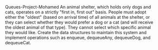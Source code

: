 Queues-Project-Mohamed
An animal shelter, which holds only dogs and cats, operates on a strictly
"first in, first out" basis. People must adopt either the "oldest" (based on arrival time) of
all animals at the shelter, or they can select whether they would
prefer a dog or a cat (and will receive the oldest animal of that type).
They cannot select which specific animal they would like.
Create the data structures to maintain this system and implement
operations such as enqueue, dequeueAny, dequeueDog, and dequeueCat.

